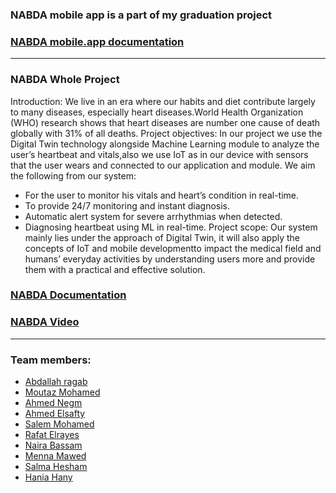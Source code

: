 ### NABDA mobile app is a part of my graduation project 
### [NABDA mobile.app documentation](https://drive.google.com/file/d/1CSQNdBhilDsvxB9wf9qUZ6KAiOGexiAs/view?usp=sharing)
---
### NABDA Whole Project 
Introduction: 
We live in an era where our habits and diet contribute largely to many diseases, especially heart diseases.World Health Organization (WHO) research shows that heart diseases are number one cause of death globally with 31% of all deaths.
Project objectives:
In our project we use the Digital Twin technology alongside Machine Learning module to analyze the user’s heartbeat and vitals,also we use IoT as in our device with sensors that the user wears and connected to our application and module. We aim the following from our system:
- For the user to monitor his vitals and heart’s condition in real-time.
- To provide 24/7 monitoring and instant diagnosis.
- Automatic alert system for severe arrhythmias when detected.
- Diagnosing heartbeat using ML in real-time.
Project scope: 
Our system mainly lies under the approach of Digital Twin, it will also apply the concepts of IoT and mobile developmentto impact the medical field and humans’ everyday activities by understanding users more and provide them with a practical and effective solution.

### [NABDA Documentation](https://drive.google.com/file/d/1g9RdVnAbJWu8_b7YihdoFW_RCioFAcvc/view?usp=sharing)
### [NABDA Video](https://youtu.be/VR42laXcNaE)
---
### Team members:  
- [Abdallah ragab]()
- [Moutaz Mohamed](https://github.com/Moutaz-Mohamed)
- [Ahmed Negm](https://github.com/a7mdngm98)
- [Ahmed Elsafty](https://github.com/ahmed0elsafty)
- [Salem Mohamed](https://github.com/salemmohamad)
- [Rafat Elrayes]()
- [Naira Bassam](https://github.com/nairaAbdallah)
- [Menna Mawed](https://github.com/mennamawed)
- [Salma Hesham](https://github.com/SalmaHeshaam)
- [Hania Hany]()
